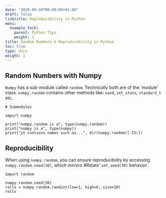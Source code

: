 ```yaml
---
date: "2020-09-10T00:00:00+01:00"
draft: false
linktitle: Reproducibility in Python
menu:
  example_tech:
    parent: Python Tips 
    weight: 1
title: Random Numbers & Reproducibility in Python
toc: true
type: docs
weight: 1
---
```


## Random Numbers with Numpy

`Numpy` has a sub-module called `random`. Technically both are of the 'module' class. `numpy.random` contains other methods like: `seed`, `set_state`, `standard_t` etc.

```
# Submodules

import numpy

print("numpy.random is a", type(numpy.random))
print("numpy is a", type(numpy))
print("it contains names such as...", dir(numpy.random)[-15:])
```

## Reproducibility

When using `numpy.random`, you can ensure reproducibility by accessing `numpy.random.seed(30)`, which mirrors #Rstats' `set.seed(30)` behavior. 

```
import random

numpy.random.seed(30)
rolls = numpy.random.randint(low=1, high=6, size=10)
rolls
```
